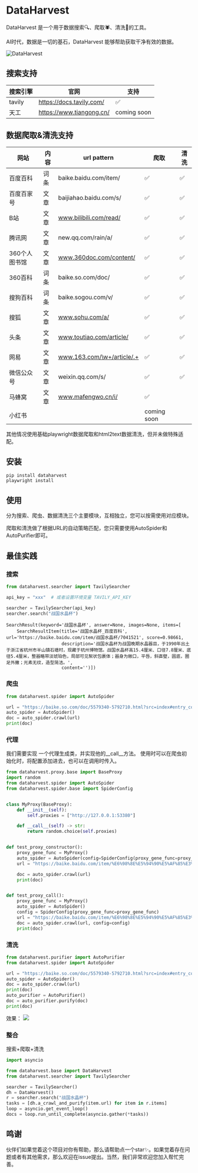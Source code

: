 # DataHarvest

DataHarvest 是一个用于数据搜索🔍、爬取🕷、清洗🧽的工具。

AI时代，数据是一切的基石，DataHarvest 能够帮助获取干净有效的数据。

![DataHarvest](https://yuvenhol-1255563050.cos.ap-beijing.myqcloud.com/img/202407022046608.png)

## 搜索支持

| 搜索引擎   | 官网                       | 支持          |
|--------|--------------------------|-------------|
| tavily | https://docs.tavily.com/ | ✅           |
| 天工     | https://www.tiangong.cn/ | coming soon |

## 数据爬取&清洗支持

| 网站       | 内容 | url pattern                | 爬取          | 清洗 |
|----------|----|----------------------------|-------------|----|
| 百度百科     | 词条 | baike.baidu.com/item/      | ✅           | ✅  |
| 百度百家号    | 文章 | baijiahao.baidu.com/s/     | ✅           | ✅  |
| B站       | 文章 | www.bilibili.com/read/     | ✅           | ✅  |
| 腾讯网      | 文章 | new.qq.com/rain/a/         | ✅           | ✅  |
| 360个人图书馆 | 文章 | www.360doc.com/content/    | ✅           | ✅  |
| 360百科    | 词条 | baike.so.com/doc/          | ✅           | ✅  |
| 搜狗百科     | 词条 | baike.sogou.com/v/         | ✅           | ✅  |
| 搜狐       | 文章 | www.sohu.com/a/            | ✅           | ✅  |
| 头条       | 文章 | www.toutiao.com/article/   | ✅           | ✅  |
| 网易       | 文章 | www.163.com/\w+/article/.+ | ✅           | ✅  |
| 微信公众号    | 文章 | weixin.qq.com/s/           | ✅           | ✅  |
| 马蜂窝      | 文章 | www.mafengwo.cn/i/         | ✅           |    |
| 小红书      |    |                            | coming soon |    |

其他情况使用基础playwright数据爬取和html2text数据清洗，但并未做特殊适配。

## 安装

```shell
pip install dataharvest
playwright install
```

## 使用

分为搜索、爬虫、数据清洗三个主要模块，互相独立，您可以按需使用对应模块。

爬取和清洗做了根据URL的自动策略匹配，您只需要使用AutoSpider和AutoPurifier即可。

## 最佳实践

### 搜索

```python
from dataharvest.searcher import TavilySearcher

api_key = "xxx"  # 或者设置环境变量 TAVILY_API_KEY

searcher = TavilySearcher(api_key)
searcher.search("战国水晶杯")
```

```
SearchResult(keyword='战国水晶杯', answer=None, images=None, items=[
    SearchResultItem(title='战国水晶杯_百度百科', url='https://baike.baidu.com/item/战国水晶杯/7041521', score=0.98661,
                     description='战国水晶杯为战国晚期水晶器皿，于1990年出土于浙江省杭州市半山镇石塘村，现藏于杭州博物馆。战国水晶杯高15.4厘米、口径7.8厘米、底径5.4厘米，整器略带淡琥珀色，局部可见絮状包裹体；器身为敞口，平唇，斜直壁，圆底，圈足外撇；光素无纹，造型简洁。',
                     content='')])
```

### 爬虫

```python
from dataharvest.spider import AutoSpider

url = "https://baike.so.com/doc/5579340-5792710.html?src=index#entry_concern"
auto_spider = AutoSpider()
doc = auto_spider.crawl(url)
print(doc)
```

### 代理

我们需要实现 一个代理生成类，并实现他的__call__方法。
使用时可以在爬虫初始化时，将配置添加进去，也可以在调用时传入。

```python
from dataharvest.proxy.base import BaseProxy
import random
from dataharvest.spider import AutoSpider
from dataharvest.spider.base import SpiderConfig


class MyProxy(BaseProxy):
    def __init__(self):
        self.proxies = ["http://127.0.0.1:53380"]

    def __call__(self) -> str:
        return random.choice(self.proxies)


def test_proxy_constructor():
    proxy_gene_func = MyProxy()
    auto_spider = AutoSpider(config=SpiderConfig(proxy_gene_func=proxy_gene_func))
    url = "https://baike.baidu.com/item/%E6%98%8E%E5%94%90%E5%AF%85%E3%80%8A%E7%81%8C%E6%9C%A8%E4%B8%9B%E7%AF%A0%E5%9B%BE%E8%BD%B4%E3%80%8B?fromModule=lemma_search-box"

    doc = auto_spider.crawl(url)
    print(doc)


def test_proxy_call():
    proxy_gene_func = MyProxy()
    auto_spider = AutoSpider()
    config = SpiderConfig(proxy_gene_func=proxy_gene_func)
    url = "https://baike.baidu.com/item/%E6%98%8E%E5%94%90%E5%AF%85%E3%80%8A%E7%81%8C%E6%9C%A8%E4%B8%9B%E7%AF%A0%E5%9B%BE%E8%BD%B4%E3%80%8B?fromModule=lemma_search-box"
    doc = auto_spider.crawl(url, config=config)
    print(doc)


```

### 清洗

```python
from dataharvest.purifier import AutoPurifier
from dataharvest.spider import AutoSpider

url = "https://baike.so.com/doc/5579340-5792710.html?src=index#entry_concern"
auto_spider = AutoSpider()
doc = auto_spider.crawl(url)
print(doc)
auto_purifier = AutoPurifier()
doc = auto_purifier.purify(doc)
print(doc)
```

效果：
![](https://yuvenhol-1255563050.cos.ap-beijing.myqcloud.com/img/202407052255246.png)

### 整合

搜索+爬取+清洗

```python
import asyncio

from dataharvest.base import DataHarvest
from dataharvest.searcher import TavilySearcher

searcher = TavilySearcher()
dh = DataHarvest()
r = searcher.search("战国水晶杯")
tasks = [dh.a_crawl_and_purify(item.url) for item in r.items]
loop = asyncio.get_event_loop()
docs = loop.run_until_complete(asyncio.gather(*tasks))
```

## 鸣谢

伙伴们如果觉着这个项目对你有帮助，那么请帮助点一个star✨。如果觉着存在问题或者有其他需求，那么欢迎在issue提出。当然，我们非常欢迎您加入帮忙完善。